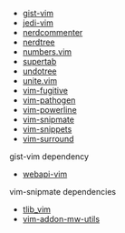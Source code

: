 * [gist-vim](https://github.com/mattn/gist-vim)
* [jedi-vim](https://github.com/davidhalter/jedi-vim)
* [nerdcommenter](https://github.com/scrooloose/nerdcommenter)
* [nerdtree](https://github.com/scrooloose/nerdtree)
* [numbers.vim](https://github.com/myusuf3/numbers.vim)
* [supertab](https://github.com/ervandew/supertab)
* [undotree](https://github.com/mbbill/undotree.git)
* [unite.vim](https://github.com/Shougo/unite.vim)
* [vim-fugitive](https://github.com/tpope/vim-fugitive)
* [vim-pathogen](https://github.com/tpope/vim-pathogen)
* [vim-powerline](https://github.com/Lokaltog/vim-powerline)
* [vim-snipmate](https://github.com/garbas/vim-snipmate)
* [vim-snippets](https://github.com/honza/vim-snippets)
* [vim-surround](https://github.com/tpope/vim-surround)

gist-vim dependency
* [webapi-vim](https://github.com/mattn/webapi-vim)

vim-snipmate dependencies
* [tlib_vim](https://github.com/tomtom/tlib_vim)
* [vim-addon-mw-utils](https://github.com/marcweber/vim-addon-mw-utils)
